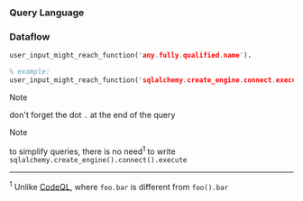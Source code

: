 ### Query Language 

### Dataflow

```prolog
user_input_might_reach_function('any.fully.qualified.name').

% example:
user_input_might_reach_function('sqlalchemy.create_engine.connect.execute').
```
> [!NOTE]
> don't forget the dot `.` at the end of the query

> [!NOTE]
> to simplify queries, there is no need<sup>1</sup> to write `sqlalchemy.create_engine().connect().execute`

---

<sup>1</sup> Unlike [CodeQL][1], where `foo.bar` is different from `foo().bar`

[1]: https://codeql.github.com/
